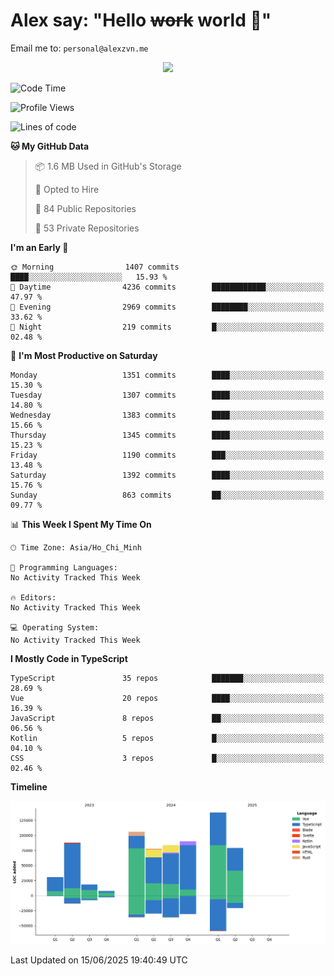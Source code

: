 # Alex say: "Hello ~~work~~ world 🐾"
Email me to: `personal@alexzvn.me`


<p align=center>
  <a href="https://skillicons.dev">
    <img src="https://skillicons.dev/icons?i=ts,js,php,nodejs,bun,vue,nuxt,react,svelte,tauri,laravel,rust,mongodb,docker,electron,redis,rabbitmq,tailwind,git,cloudflare,elysia,mysql,nginx,rollupjs,sentry,ubuntu,yarn,html,css,vite" />
  </a>
</p>

<!--START_SECTION:waka-->
![Code Time](http://img.shields.io/badge/Code%20Time-1%2C066%20hrs%2055%20mins-blue)

![Profile Views](http://img.shields.io/badge/Profile%20Views-0-blue)

![Lines of code](https://img.shields.io/badge/From%20Hello%20World%20I%27ve%20Written-715.7%20thousand%20lines%20of%20code-blue)

**🐱 My GitHub Data** 

> 📦 1.6 MB Used in GitHub's Storage 
 > 
> 💼 Opted to Hire
 > 
> 📜 84 Public Repositories 
 > 
> 🔑 53 Private Repositories 
 > 
**I'm an Early 🐤** 

```text
🌞 Morning                1407 commits        ████░░░░░░░░░░░░░░░░░░░░░   15.93 % 
🌆 Daytime                4236 commits        ████████████░░░░░░░░░░░░░   47.97 % 
🌃 Evening                2969 commits        ████████░░░░░░░░░░░░░░░░░   33.62 % 
🌙 Night                  219 commits         █░░░░░░░░░░░░░░░░░░░░░░░░   02.48 % 
```
📅 **I'm Most Productive on Saturday** 

```text
Monday                   1351 commits        ████░░░░░░░░░░░░░░░░░░░░░   15.30 % 
Tuesday                  1307 commits        ████░░░░░░░░░░░░░░░░░░░░░   14.80 % 
Wednesday                1383 commits        ████░░░░░░░░░░░░░░░░░░░░░   15.66 % 
Thursday                 1345 commits        ████░░░░░░░░░░░░░░░░░░░░░   15.23 % 
Friday                   1190 commits        ███░░░░░░░░░░░░░░░░░░░░░░   13.48 % 
Saturday                 1392 commits        ████░░░░░░░░░░░░░░░░░░░░░   15.76 % 
Sunday                   863 commits         ██░░░░░░░░░░░░░░░░░░░░░░░   09.77 % 
```


📊 **This Week I Spent My Time On** 

```text
🕑︎ Time Zone: Asia/Ho_Chi_Minh

💬 Programming Languages: 
No Activity Tracked This Week

🔥 Editors: 
No Activity Tracked This Week

💻 Operating System: 
No Activity Tracked This Week
```

**I Mostly Code in TypeScript** 

```text
TypeScript               35 repos            ███████░░░░░░░░░░░░░░░░░░   28.69 % 
Vue                      20 repos            ████░░░░░░░░░░░░░░░░░░░░░   16.39 % 
JavaScript               8 repos             ██░░░░░░░░░░░░░░░░░░░░░░░   06.56 % 
Kotlin                   5 repos             █░░░░░░░░░░░░░░░░░░░░░░░░   04.10 % 
CSS                      3 repos             █░░░░░░░░░░░░░░░░░░░░░░░░   02.46 % 
```



**Timeline**

![Lines of Code chart](https://raw.githubusercontent.com/alexzvn/alexzvn/main/assets/bar_graph.png)


 Last Updated on 15/06/2025 19:40:49 UTC
<!--END_SECTION:waka-->

